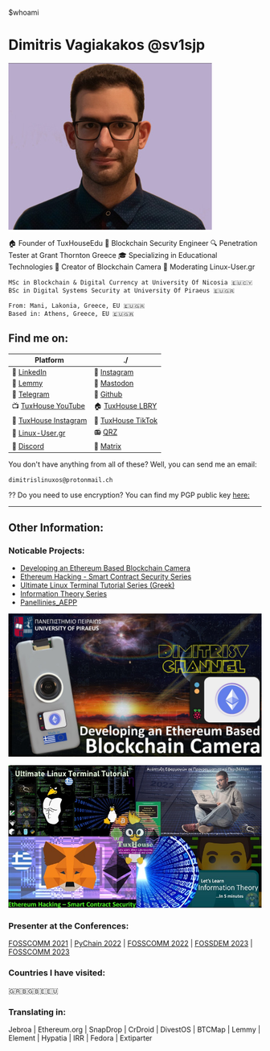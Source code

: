 $whoami
# Dimitris Vagiakakos @sv1sjp

![](/img/sv1sjp.jpg) 

🏠 Founder of TuxHouseEdu
🔗 Blockchain Security Engineer
🔍 Penetration Tester at Grant Thornton Greece
🎓 Specializing in Educational Technologies
📸 Creator of Blockchain Camera
🐧 Moderating Linux-User.gr

```
MSc in Blockchain & Digital Currency at University Of Nicosia 🇪🇺🇨🇾
BSc in Digital Systems Security at University Of Piraeus 🇪🇺🇬🇷
```

```
From: Mani, Lakonia, Greece, EU 🇪🇺🇬🇷
Based in: Athens, Greece, EU 🇪🇺🇬🇷
```
## Find me on:
| Platform | ./ |     
|---|---|   
| 🔗 [LinkedIn](https://www.linkedin.com/in/sv1sjp) | 📸 [Instagram](https://www.instagram.com/sv1sjp/) |
| 🍋 [Lemmy](https://lemmy.world/u/sv1sjp) | 🐘 [Mastodon](https://fosstodon.org/@sv1sjp) |
| 💬 [Telegram](https://t.me/sv1sjp) | 🐙 [Github](https://github.com/sv1sjp) |
| 📺 [TuxHouse YouTube](https://youtube.com/@TuxHouseEdu) | 🏠 [TuxHouse LBRY](https://odysee.com/@TuxHouse) |
| 📸 [TuxHouse Instagram](https://www.instagram.com/tuxhouseedu) | 🎵 [TuxHouse TikTok](https://www.tiktok.com/@tuxhouseedu) |
| 🐧 [Linux-User.gr](https://linux-user.gr/u/sv1sjp) | 📻 [QRZ](https://www.qrz.com/db/sv1sjp) |
| 💬 [Discord](https://discordapp.com/users/sv1sjp) | 📡 [Matrix](https://matrix.to/#/@sv1sjp:matrix.org)|

You don't have anything from all of these? Well, you can send me an email: 
```
dimitrislinuxos@protonmail.ch
```

?? Do you need to use encryption? You can find my PGP public key [here:](/PDFs/pgp.txt)
_____
## Other Information:



### Noticable Projects:

* [Developing an Ethereum Based Blockchain Camera](https://sv1sjp.github.io/blockchain_camera/)
* [Ethereum Hacking - Smart Contract Security Series](https://www.youtube.com/playlist?list=PLZa7COjIxKWzLcMxI9cRNSzOtdR0xvXB7)
* [Ultimate Linux Terminal Tutorial Series (Greek)](https://www.youtube.com/playlist?list=PLZa7COjIxKWzfu1kLBWBbj-3wdKSzDVl4)
* [Information Theory Series](https://www.youtube.com/playlist?list=PLZa7COjIxKWzq3tyDlMqUmVzd1a7zDpT-)
* [Panellinies_AEPP](https://sv1sjp.github.io/panellinies_aepp/index.html)

![](/img/Blockchain_Camera_EN.jpg) 

![](/img/series.jpg) 

### Presenter at the Conferences: 

 [FOSSCOMM 2021](https://2021.fosscomm.gr/index.html) | [PyChain 2022](https://www.pychain.org/) | [FOSSCOMM 2022](https://2022.fosscomm.gr/en/) | [FOSSDEM 2023](https://fosdem.org/2023/) | [FOSSCOMM 2023](https://2023.fosscomm.gr/)

### Countries I have visited:
🇬🇷🇧🇬🇧🇪🇪🇺 

### Translating in:
Jebroa | Ethereum.org | SnapDrop | CrDroid | DivestOS | BTCMap | Lemmy | Element | Hypatia | IRR | Fedora | Extiparter


